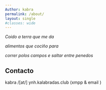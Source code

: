 ```yaml
---
Author: kabra
permalink: /about/
layout: single 
#classes: wide
---
```


*Coido a terra que me da*

*alimentos que cociño para*

*correr polos campos e saltar entre penedos*

## Contacto

kabra /[at/] ynh.kalabradas.club (xmpp & email <i class="fas fa-fw fa-envelope-square"></i>)

